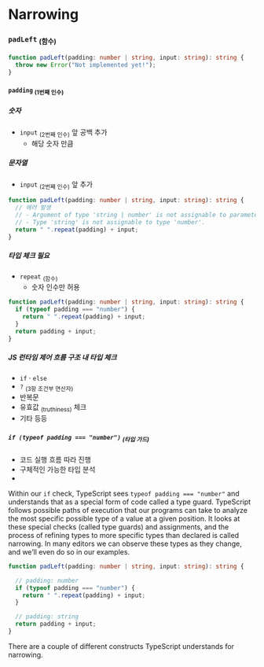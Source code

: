 Narrowing
=========

### `padLeft` <sub>(함수)</sub>
```ts
function padLeft(padding: number | string, input: string): string {
  throw new Error("Not implemented yet!");
}
```

#### `padding` <sub>(1번째 인수)</sub>

##### 숫자
- `input` <sub>(2번째 인수)</sub> 앞 공백 추가
  - 해당 숫자 만큼

##### 문자열
- `input` <sub>(2번째 인수)</sub> 앞 추가
```ts
function padLeft(padding: number | string, input: string): string {
  // 에러 발생
  // - Argument of type 'string | number' is not assignable to parameter of type 'number'.
  // - Type 'string' is not assignable to type 'number'.
  return " ".repeat(padding) + input;
}
```

##### 타입 체크 필요
- `repeat` <sub>(함수)</sub>
  - 숫자 인수만 허용
```ts
function padLeft(padding: number | string, input: string): string {
  if (typeof padding === "number") {
    return " ".repeat(padding) + input;
  }
  return padding + input;
}
```

##### JS 런타임 제어 흐름 구조 내 타입 체크
- `if` · `else`
- `?` <sub>(3항 조건부 연산자)</sub>
- 반복문
- 유효값 <sub>(truthiness)</sub> 체크
- 기타 등등

##### `if (typeof padding === "number")` <sub>(타입 가드)</sub>
- 코드 실행 흐름 따라 진행
- 구체적인 가능한 타입 분석
- 
Within our `if` check, TypeScript sees `typeof padding === "number"` and understands that as a special form of code called a type guard. TypeScript follows possible paths of execution that our programs can take to analyze the most specific possible type of a value at a given position. It looks at these special checks (called type guards) and assignments, and the process of refining types to more specific types than declared is called narrowing. In many editors we can observe these types as they change, and we’ll even do so in our examples.
```ts
function padLeft(padding: number | string, input: string): string {

  // padding: number
  if (typeof padding === "number") {
    return " ".repeat(padding) + input;
  }

  // padding: string
  return padding + input;
}
```
There are a couple of different constructs TypeScript understands for narrowing.